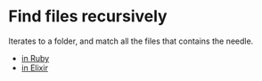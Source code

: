# Find files recursively

Iterates to a folder, and match all the files that contains the needle.

* [in Ruby](./FindByName.rb)
* [in Elixir](./FindByName.ex)
